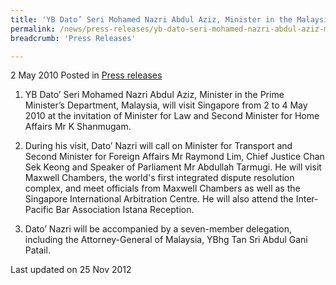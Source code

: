 ```yaml
---
title: 'YB Dato’ Seri Mohamed Nazri Abdul Aziz, Minister in the Malaysian Prime Minister’s Department, visits Singapore'
permalink: /news/press-releases/yb-dato-seri-mohamed-nazri-abdul-aziz-minister-in-the-malaysian-prime-minister-s-department/
breadcrumb: 'Press Releases'

---
```




2 May 2010 Posted in [Press releases](/news/press-releases)


1. YB Dato’ Seri Mohamed Nazri Abdul Aziz, Minister in the Prime Minister’s Department, Malaysia, will visit Singapore from 2 to 4 May 2010 at the invitation of Minister for Law and Second Minister for Home Affairs Mr K Shanmugam.

2. During his visit, Dato’ Nazri will call on Minister for Transport and Second Minister for Foreign Affairs Mr Raymond Lim, Chief Justice Chan Sek Keong and Speaker of Parliament Mr Abdullah Tarmugi. He will visit Maxwell Chambers, the world's first integrated dispute resolution complex, and meet officials from Maxwell Chambers as well as the Singapore International Arbitration Centre. He will also attend the Inter-Pacific Bar Association Istana Reception.

3. Dato’ Nazri will be accompanied by a seven-member delegation, including the Attorney-General of Malaysia, YBhg Tan Sri Abdul Gani Patail.



<p class="right-side-updated">Last updated on 25 Nov 2012</p>
